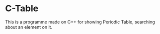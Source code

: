# C-Table
This is a programme made on C++ for showing Periodic Table, searching about an element on it.
